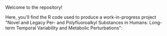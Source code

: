 Welcome to the repository!

Here, you'll find the R code used to produce a work-in-progress project "Novel and Legacy Per- and Polyfluoroalkyl Substances in Humans: Long-term Temporal Variability and Metabolic Perturbations":
